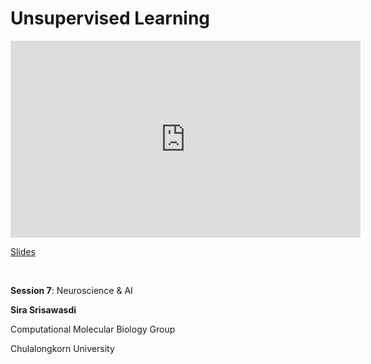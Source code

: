 # Unsupervised Learning

<iframe width="560" height="315" src="https://www.youtube.com/embed/pG_eDbWALCs" title="YouTube video player" frameborder="0" allow="accelerometer; autoplay; clipboard-write; encrypted-media; gyroscope; picture-in-picture; web-share" allowfullscreen></iframe>

[Slides](https://drive.google.com/file/d/1OcIC6i6k64tyOLxGA8M7jpQOMIH75uIL/view?usp=drive_link)

<br>

**Session 7**: Neuroscience & AI

**Sira Srisawasdi**

Computational Molecular Biology Group

Chulalongkorn University
